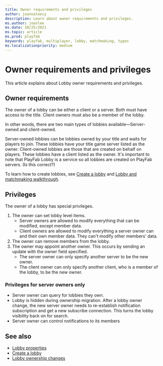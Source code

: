 ```yaml
---
title: Owner requirements and privileges
author: joannaleecy
description: Learn about owner requirements and privileges.
ms.author: joanlee
ms.date: 10/25/2021
ms.topic: article
ms.prod: playfab
keywords: playfab, multiplayer, lobby, matchmaking, types
ms.localizationpriority: medium
---
```


# Owner requirements and privileges

This article explains about Lobby owner requirements and privileges. 

## Owner requirements

The owner of a lobby can be either a client or a server. Both must have access to the title. Client owners must also be a member of the lobby.

In other words, there are two main types of lobbies available&mdash;Server-owned and client-owned.

Server-owned lobbies can be lobbies owned by your title and waits for players to join. These lobbies have your title game server listed as the owner. Client-owned lobbies are those that are created on behalf on players. These lobbies have a client listed as the owner. It's important to note that PlayFab Lobby is a service so all lobbies are created on PlayFab servers. (Is this correct?)

To learn how to create lobbies, see [Create a lobby](create-a-lobby.md) and [Lobby and matchmaking walkthrough](lobby-and-matchmaking.md).

## Privileges

The owner of a lobby has special privileges.

1. The owner can set lobby level items.
    * Server owners are allowed to modify everything that can be modified,
      except member data.
    * Client owners are allowed to modify everything a server owner can and their own member data. They can't modify other members' data.
2. The owner can remove members from the lobby.
3. The owner may appoint another owner.  This occurs by sending an update with
   the owner field specified.
    * The server owner can only specify another server to be the new owner.
    * The client owner can only specify another client, who is a member of the
      lobby, to be the new owner.

### Privileges for server owners only

* Server owner can query for lobbies they own.
* Lobby is hidden during ownership migration. After a lobby owner change, the new server owner needs to re-establish notification subscription and get a new subscribe connection. This turns the lobby visibility back on for search.
* Server owner can control notifications to its members

## See also

* [Lobby properties](lobby-properties.md)
* [Create a lobby](create-a-lobby.md)
* [Lobby ownership changes](ownership-changes.md)
